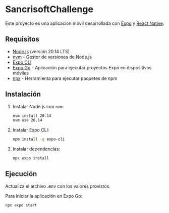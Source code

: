 # SancrisoftChallenge

Este proyecto es una aplicación móvil desarrollada con [Expo](https://expo.dev/) y [React Native](https://reactnative.dev/).

## Requisitos

- [Node.js](https://nodejs.org/) (versión 20.14 LTS)
- [nvm](https://github.com/nvm-sh/nvm) - Gestor de versiones de Node.js
- [Expo CLI](https://docs.expo.dev/workflow/expo-cli/)
- [Expo Go](https://expo.dev/client) - Aplicación para ejecutar proyectos Expo en dispositivos móviles
- [npx](https://www.npmjs.com/package/npx) - Herramienta para ejecutar paquetes de npm

## Instalación

1. Instalar Node.js con `nvm`:
    ```bash
    nvm install 20.14
    nvm use 20.14
    ```

2. Instalar Expo CLI:
    ```bash
    npm install -g expo-cli
    ```

3. Instalar dependencias:
    ```bash
    npx expo install
    ```

## Ejecución

Actualiza el archivo .env con los valores provistos.

Para iniciar la aplicación en Expo Go:
```bash
npx expo start
 ```

